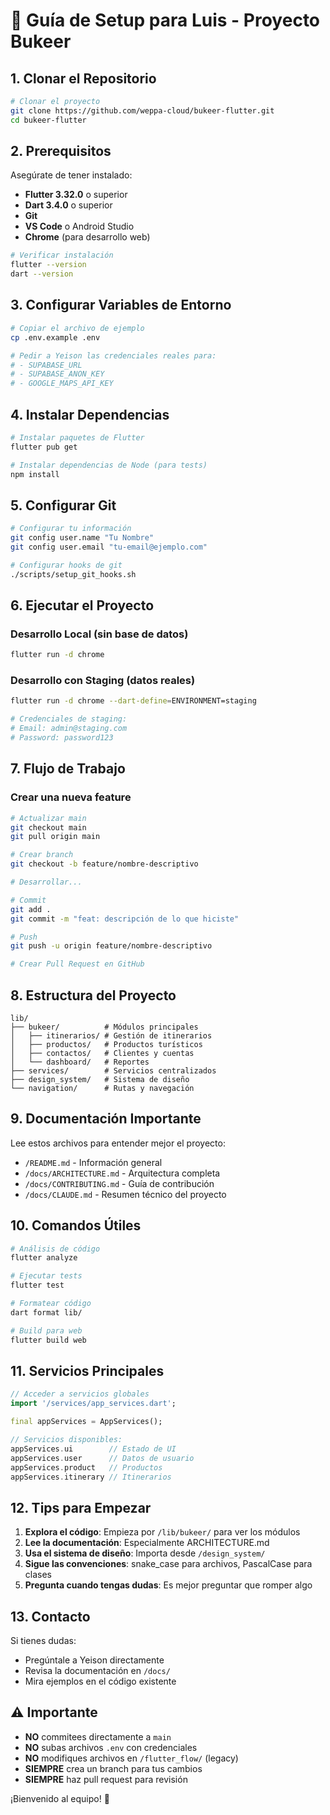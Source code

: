 # 🚀 Guía de Setup para Luis - Proyecto Bukeer

## 1. Clonar el Repositorio

```bash
# Clonar el proyecto
git clone https://github.com/weppa-cloud/bukeer-flutter.git
cd bukeer-flutter
```

## 2. Prerequisitos

Asegúrate de tener instalado:
- **Flutter 3.32.0** o superior
- **Dart 3.4.0** o superior  
- **Git**
- **VS Code** o Android Studio
- **Chrome** (para desarrollo web)

```bash
# Verificar instalación
flutter --version
dart --version
```

## 3. Configurar Variables de Entorno

```bash
# Copiar el archivo de ejemplo
cp .env.example .env

# Pedir a Yeison las credenciales reales para:
# - SUPABASE_URL
# - SUPABASE_ANON_KEY
# - GOOGLE_MAPS_API_KEY
```

## 4. Instalar Dependencias

```bash
# Instalar paquetes de Flutter
flutter pub get

# Instalar dependencias de Node (para tests)
npm install
```

## 5. Configurar Git

```bash
# Configurar tu información
git config user.name "Tu Nombre"
git config user.email "tu-email@ejemplo.com"

# Configurar hooks de git
./scripts/setup_git_hooks.sh
```

## 6. Ejecutar el Proyecto

### Desarrollo Local (sin base de datos)
```bash
flutter run -d chrome
```

### Desarrollo con Staging (datos reales)
```bash
flutter run -d chrome --dart-define=ENVIRONMENT=staging

# Credenciales de staging:
# Email: admin@staging.com
# Password: password123
```

## 7. Flujo de Trabajo

### Crear una nueva feature
```bash
# Actualizar main
git checkout main
git pull origin main

# Crear branch
git checkout -b feature/nombre-descriptivo

# Desarrollar...

# Commit
git add .
git commit -m "feat: descripción de lo que hiciste"

# Push
git push -u origin feature/nombre-descriptivo

# Crear Pull Request en GitHub
```

## 8. Estructura del Proyecto

```
lib/
├── bukeer/          # Módulos principales
│   ├── itinerarios/ # Gestión de itinerarios
│   ├── productos/   # Productos turísticos
│   ├── contactos/   # Clientes y cuentas
│   └── dashboard/   # Reportes
├── services/        # Servicios centralizados
├── design_system/   # Sistema de diseño
└── navigation/      # Rutas y navegación
```

## 9. Documentación Importante

Lee estos archivos para entender mejor el proyecto:
- `/README.md` - Información general
- `/docs/ARCHITECTURE.md` - Arquitectura completa
- `/docs/CONTRIBUTING.md` - Guía de contribución
- `/docs/CLAUDE.md` - Resumen técnico del proyecto

## 10. Comandos Útiles

```bash
# Análisis de código
flutter analyze

# Ejecutar tests
flutter test

# Formatear código
dart format lib/

# Build para web
flutter build web
```

## 11. Servicios Principales

```dart
// Acceder a servicios globales
import '/services/app_services.dart';

final appServices = AppServices();

// Servicios disponibles:
appServices.ui        // Estado de UI
appServices.user      // Datos de usuario
appServices.product   // Productos
appServices.itinerary // Itinerarios
```

## 12. Tips para Empezar

1. **Explora el código**: Empieza por `/lib/bukeer/` para ver los módulos
2. **Lee la documentación**: Especialmente ARCHITECTURE.md
3. **Usa el sistema de diseño**: Importa desde `/design_system/`
4. **Sigue las convenciones**: snake_case para archivos, PascalCase para clases
5. **Pregunta cuando tengas dudas**: Es mejor preguntar que romper algo

## 13. Contacto

Si tienes dudas:
- Pregúntale a Yeison directamente
- Revisa la documentación en `/docs/`
- Mira ejemplos en el código existente

## ⚠️ Importante

- **NO** commitees directamente a `main`
- **NO** subas archivos `.env` con credenciales
- **NO** modifiques archivos en `/flutter_flow/` (legacy)
- **SIEMPRE** crea un branch para tus cambios
- **SIEMPRE** haz pull request para revisión

¡Bienvenido al equipo! 🎉